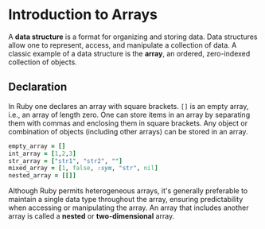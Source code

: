 # Introduction to Arrays

A **data structure** is a format for organizing and storing data. Data
structures allow one to represent, access, and manipulate a collection of data.
A classic example of a data structure is the **array**, an ordered,
zero-indexed collection of objects.


## Declaration

In Ruby one declares an array with square brackets. `[]` is an empty array,
i.e., an array of length zero. One can store items in an array by separating
them with commas and enclosing them in square brackets. Any object or
combination of objects (including other arrays) can be stored in an array.

```ruby
empty_array = []
int_array = [1,2,3]
str_array = ["str1", "str2", ""]
mixed_array = [1, false, :sym, "str", nil]
nested_array = [[]]
```

Although Ruby permits heterogeneous arrays, it's generally preferable to
maintain a single data type throughout the array, ensuring predictability when
accessing or manipulating the array. An array that includes another array is
called a **nested** or **two-dimensional** array.
